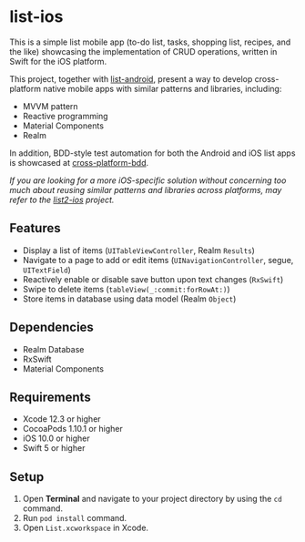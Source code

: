 # list-ios
This is a simple list mobile app (to-do list, tasks, shopping list, recipes, and the like) 
showcasing the implementation of CRUD operations, written in Swift for the iOS platform.

This project, together with [list-android](https://github.com/cyliong/list-android), 
present a way to develop cross-platform native mobile apps with similar patterns and libraries, including:
- MVVM pattern
- Reactive programming
- Material Components
- Realm

In addition, BDD-style test automation for both the Android and iOS list apps is showcased at 
[cross-platform-bdd](https://github.com/cyliong/cross-platform-bdd).

*If you are looking for a more iOS-specific solution without concerning
too much about reusing similar patterns and libraries across platforms,
may refer to the [list2-ios](https://github.com/cyliong/list2-ios) project.*

## Features
- Display a list of items (`UITableViewController`, Realm `Results`)
- Navigate to a page to add or edit items (`UINavigationController`, segue, `UITextField`)
- Reactively enable or disable save button upon text changes (`RxSwift`)
- Swipe to delete items (`tableView(_:commit:forRowAt:)`)
- Store items in database using data model (Realm `Object`)

## Dependencies
- Realm Database
- RxSwift
- Material Components

## Requirements
- Xcode 12.3 or higher
- CocoaPods 1.10.1 or higher
- iOS 10.0 or higher
- Swift 5 or higher

## Setup
1. Open **Terminal** and navigate to your project directory by using the `cd` command.
2. Run `pod install` command.
3. Open `List.xcworkspace` in Xcode.
